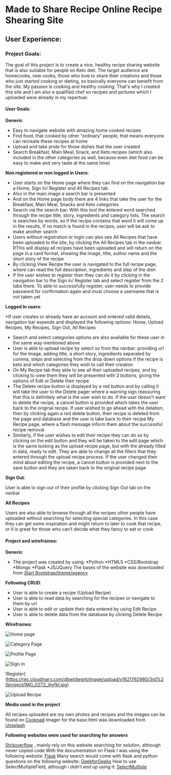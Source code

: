 # Made to Share Recipe Online Recipe Shearing Site 

## User Experience:

### Project Goals:

The goal of this project is to create a nice, healthy recipe sharing website that is also suitable for people on Keto diet.
The target audience are homecooks, new cooks, those who love to share their creations and those who just started cooking or dieting, so basically everyone can benefit from the site. My passion is cooking and healthy cooking. That's why I created this site and I am also a qualified chef so recipes and pictures which I uploaded were already in my repertoar. 

#### User Goals:
**Generic**

* Easy to navigate website with amazing home cooked recipes
* Find food, that cooked by other “ordinary” people, that means everyone can recreate these recipes at home 
* Upload and take pride for those dishes that the user created 
* Search Breakfast, Main Meal, Snack, and Keto recipes (which also included in the other categories as well, because even diet food can be easy to make and very taste at the same time)

**Non registered or non logged in Users**:

* User starts on the Home page where they can find on the navigation bar a Home, Sign In/ Register and All Recipes tab
* Also in the main image a search bar is presented 
* And on the Home page body there are 4 links that take the user for the Breakfast, Main Meal, Snacks and Keto categories
*  Search via the search bar: With this tool the entered word searched through the recipe title, story, ingredients and category lists. The search is searches by words, so if the recipe contains that word it will come up in the results, If no match is found in the recipes, user will be ask to make another search
* Users without registration or login can also see All Recipes that have been uploaded to the site, by clicking the All Recipes tab in the navbar. RThis will display all recipes have been uploaded and will return on the page in a card format, showing the image, title, author name and the short story of the recipe
* By clicking View Recipe the user is navigated to the full recipe page, where can read the full description, ingredients and step of the dish
* If the user wishes to register then they can do it by clicking in the navigation bar to the Sign in/ Register tab and select register from the 2 tabs there. To able to successfully register, user needs to provide password for confirmation again and must choose a username that is not taken yet



**Logged In users**:

*If user creates or already have an account and entered valid details, navigation bar expends and displayed the following options: Home, Upload Recipes, My Recipes, Sign Out, All Recipes
* Search and select categories options are also available for these user in the same way mentioned above 
* User is able to upload recipe by select so from the navbar: providing url for the image, adding title, a short story, ingredients separated by comma, steps and selecting from the drop down options if the recipe is keto and which categories they wish to call their creation
* On My Recipe tab they able to see all their uploaded recipes, and by clicking to view them they will be presented with 2 buttons, giving the options of Edit or Delete their recipe
* The Delete recipe button is displayed by a red button and by calling it will take the user to the Delete pager where a warning sign reassuring that this is definitely what is the user wish to do. If the user doesn't want to delete the recipe, a cancel button is provided which takes the user back to the original recipe. If user wished to go ahead with the delation, then by clicking again a red delete button, their recipe is deleted from the page and database and the user is take back to their recipe My Recipe page, where a flash message inform them about the successful recipe removal
* Similarly, if the user wishes to edit their recipe they can do so by clicking on the edit button and they will be taken to the edit page which is the same looking as the upload recipe page, but with the already filled in data, ready to edit. They are able to change all the fillers that they entered through the upload recipe process. If the user changed their mind about editing the recipe, a cancel button is provided next to the save button and they are taken back to the original recipe page

**Sign Out**:

User is able to sign out of their profile by clicking Sign Out tab on the navbar

**All Recipes**

Users are also able to browse through all the recipes other people have uploaded without searching for selecting special categories. In this case they can get some inspiration and might return to later to cook that recipe, or it is great for those who can’t decide what they fancy to eat or cook

#### Project and wireframes:
**Generic**

* The project was created by using:
	*Python
	*HTML5
	*CSS/Bootstrap
	*Mongo
	*Flask
	*JS/JQuery
The bases of the website was downloaded from [Start Bootstrap/theme/agency](https://startbootstrap.com/theme/agency)

**Following CRUD**:

* User is able to create a recipe (Upload Recipe)
* User is able to read data by searching for the recipes or navigate to them by url 
* User is able to edit or update their data entered by using Edit Recipe 
* User is able to delete data from the database by clicking Delete Recipe

**Wireframes**:

![Home page](https://res.cloudinary.com/dbwtdwgnt/image/upload/v1621762978/3rd%20project/IMG_0265_hzyr9g.jpg)

![Category Page](https://res.cloudinary.com/dbwtdwgnt/image/upload/v1621762978/3rd%20project/IMG_0267_fms1li.jpg)

![Profile Page](https://res.cloudinary.com/dbwtdwgnt/image/upload/v1621762979/3rd%20project/IMG_0269_sqmanx.jpg)

![Sign In](https://res.cloudinary.com/dbwtdwgnt/image/upload/v1621762980/3rd%20project/IMG_0271_ctf54w.jpg)

!Register](https://res.cloudinary.com/dbwtdwgnt/image/upload/v1621762980/3rd%20project/IMG_0272_ihyfkl.jpg)

![Upload Recipe](https://res.cloudinary.com/dbwtdwgnt/image/upload/v1621762979/3rd%20project/IMG_0270_xj3ljg.jpg)

**Media used in the project**

All recipes uploaded are my own photos and recipes and the images can be found on [Cookpad](https://cookpad.com)
Imager for the base.html was downloaded from [Unsplash](https://unsplash.com/photos/jUPOXXRNdcA)

**Following websites were used for searching for answers**

[Stckoverflow](https://stackoverflow.com/) , mainly rely on this website searching for solution, although never copied code 
With the documentation on Flask I was using the following website: [Flask](https://flask.palletsprojects.com/en/2.0.x/)
Many search would come with flask and python questions on the following website: [GeekforGeeks](https://www.geeksforgeeks.org/)
How to use SelectMultipleField, although i didn’t end up using it: [SelectMultiple](https://stackoverflow.com/questions/13558345/flask-app-using-wtforms-with-selectmultiplefield)
